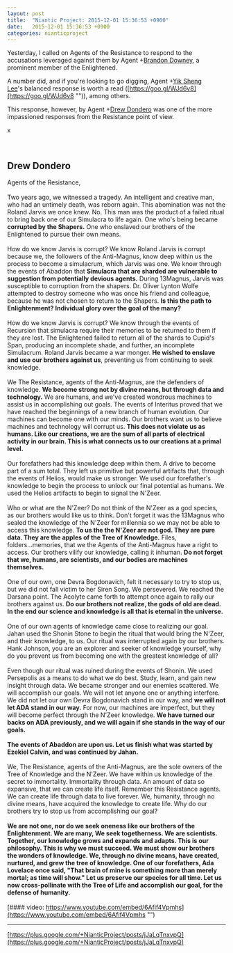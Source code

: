 ```yaml
---
layout: post
title:  "Niantic Project: 2015-12-01 15:36:53 +0900"
date:   2015-12-01 15:36:53 +0900
categories: nianticproject
---
```

Yesterday, I called on Agents of the Resistance to respond to the accusations leveraged against them by Agent +[Brandon Downey](https://plus.google.com/108799184931623330498 ""), a prominent member of the Enlightened. 

A number did, and if you're looking to go digging, Agent +[Yik Sheng Lee](https://plus.google.com/101571290960297943734 "")'s balanced response is worth a read ([https://goo.gl/WJd6v8](https://goo.gl/WJd6v8 "")), among others.

This response, however, by Agent +[Drew Dondero](https://plus.google.com/102411556795302546401 "") was one of the more impassioned responses from the Resistance point of view.

x<div class="shared"><br /><h2>Drew Dondero</h2>Agents of the Resistance,<br /><br />Two years ago, we witnessed a tragedy. An intelligent and creative man, who had an untimely death, was reborn again. This abomination was not the Roland Jarvis we once knew. No. This man was the product of a failed ritual to bring back one of our Simulacra to life again. One who's being became <b>corrupted by the Shapers.</b> One who enslaved our brothers of the Enlightened to pursue their own means.<br /><br />How do we know Jarvis is corrupt? We know Roland Jarvis is corrupt because we, the followers of the Anti-Magnus, know deep within us the process to become a simulacrum, which Jarvis was one. We know through the events of Abaddon that <b>Simulacra that are sharded are vulnerable to suggestion from potentially devious agents.</b> During 13Magnus, Jarvis was susceptible to corruption from the shapers. Dr. Oliver Lynton Wolfe attempted to destroy someone who was once his friend and colleague, because he was not chosen to return to the Shapers. <b>Is this the path to Enlightenment? Individual glory over the goal of the many?</b><br /><br />How do we know Jarvis is corrupt? We know through the events of Recursion that simulacra require their memories to be returned to them if they are lost. The Enlightened failed to return all of the shards to Cupid's Span, producing an incomplete shade, and further, an incomplete Simulacrum. Roland Jarvis became a war monger. <b>He wished to enslave and use our brothers against us</b>, preventing us from continuing to seek knowledge. <br /><br />We The Resistance, agents of the Anti-Magnus, are the defenders of knowledge. <b>We become strong not by divine means, but through data and technology.</b> We are humans, and we've created wondrous machines to assist us in accomplishing out goals. The events of Interitus proved that we have reached the beginnings of a new branch of human evolution. Our machines can become one with our minds. Our brothers want us to believe machines and technology will corrupt us. <b>This does not violate us as humans. Like our creations, we are the sum of all parts of electrical activity in our brain. This is what connects us to our creations at a primal level.</b> <br /><br />Our forefathers had this knowledge deep within them. A drive to become part of a sum total. They left us primitive but powerful artifacts that, through the events of Helios, would make us stronger. We used our forefather's knowledge to begin the process to unlock our final potential as humans. We used the Helios artifacts to begin to signal the N'Zeer. <br /><br />Who or what are the N'Zeer? Do not think of the N'Zeer as a god species, as our brothers would like us to think. Don't forget it was the 13Magnus who sealed the knowledge of the N'Zeer for millennia so we may not be able to access this knowledge. <b>To us the the N'Zeer are not god. They are pure data. They are the apples of the Tree of Knowledge.</b> Files, folders...memories, that we the Agents of the Anti-Magnus have a right to access. Our brothers vilify our knowledge, calling it inhuman. <b>Do not forget that we, humans, are scientists, and our bodies are machines themselves.</b> <br /><br />One of our own, one Devra Bogdonavich, felt it necessary to try to stop us, but we did not fall victim to her Siren Song. We persevered. We reached the Darsana point. The Acolyte came forth to attempt once again to rally our brothers against us. <b>Do our brothers not realize, the gods of old are dead. In the end our science and knowledge is all that is eternal in the universe.</b><br /><br />One of our own agents of knowledge came close to realizing our goal. Jahan used the Shonin Stone to begin the ritual that would bring the N'Zeer, and their knowledge, to us. Our ritual was interrupted again by our brothers. Hank Johnson, you are an explorer and seeker of knowledge yourself, why do you prevent us from becoming one with the greatest knowledge of all?<br /><br />Even though our ritual was ruined during the events of Shonin. We used Persepolis as a means to do what we do best. Study, learn, and gain new insight through data. We became stronger and our enemies scattered. We will accomplish our goals. We will not let anyone one or anything interfere. We did not let our own Devra Bogdonavich stand in our way, and <b>we will not let ADA stand in our way.</b> For now, our machines are imperfect, but they will become perfect through the N'Zeer knowledge. <b>We have turned our backs on ADA previously, and we will again if she stands in the way of our goals.</b> <br /><br /><b>The events of Abaddon are upon us. Let us finish what was started by Ezekiel Calvin, and was continued by Jahan.</b><br /><br />We, The Resistance, agents of the Anti-Magnus, are the sole owners of the Tree of Knowledge and the N'Zeer. We have within us knowledge of the secret to immortality. Immortality through data. An amount of data so expansive, that we can create life itself. Remember this Resistance agents. We can create life through data to live forever. We, humanity, through no divine means, have acquired the knowledge to create life. Why do our brothers try to stop us from accomplishing our goal? <br /><br /><b>We are not one, nor do we seek oneness like our brothers of the Enlightenment. We are many, We seek togetherness. We are scientists. Together, our knowledge grows and expands and adapts. This is our philosophy. This is why we must succeed. We must show our brothers the wonders of knowledge. We, through no divine means, have created, nurtured, and grew the tree of knowledge. One of our forefathers, Ada Lovelace once said, "That brain of mine is something more than merely mortal; as time will show." Let us preserve our species for all time. Let us now cross-pollinate with the Tree of Life and accomplish our goal, for the defense of humanity.</b><br /><br /></div>
[#### video: https://www.youtube.com/embed/6Afif4Vpmhs](https://www.youtube.com/embed/6Afif4Vpmhs "")
- - -
[https://plus.google.com/+NianticProject/posts/jJaLqTnxvpQ](https://plus.google.com/+NianticProject/posts/jJaLqTnxvpQ)

